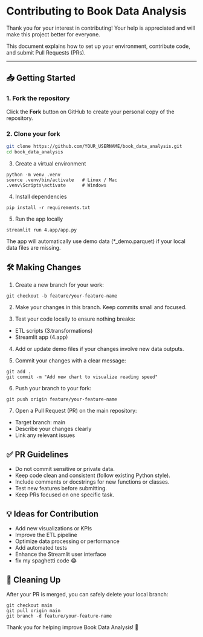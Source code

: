 # Contributing to Book Data Analysis

Thank you for your interest in contributing! Your help is appreciated and will make this project better for everyone.  

This document explains how to set up your environment, contribute code, and submit Pull Requests (PRs).

---

## 📥 Getting Started

### 1. Fork the repository
Click the **Fork** button on GitHub to create your personal copy of the repository.

### 2. Clone your fork
```bash
git clone https://github.com/YOUR_USERNAME/book_data_analysis.git
cd book_data_analysis
```

3. Create a virtual environment
```
python -m venv .venv
source .venv/bin/activate   # Linux / Mac
.venv\Scripts\activate      # Windows
```
4. Install dependencies
```
pip install -r requirements.txt

```


5. Run the app locally

```
streamlit run 4.app/app.py

```


The app will automatically use demo data (*_demo.parquet) if your local data files are missing.

## 🛠️ Making Changes

1. Create a new branch for your work:
```
git checkout -b feature/your-feature-name
```

2. Make your changes in this branch. Keep commits small and focused.

3. Test your code locally to ensure nothing breaks:

* ETL scripts (3.transformations)
* Streamlit app (4.app)

4. Add or update demo files if your changes involve new data outputs.

5. Commit your changes with a clear message:
```
git add .
git commit -m "Add new chart to visualize reading speed"
```
6. Push your branch to your fork:
```
git push origin feature/your-feature-name

```

7. Open a Pull Request (PR) on the main repository:
* Target branch: main
* Describe your changes clearly
* Link any relevant issues

## ✅ PR Guidelines

* Do not commit sensitive or private data.
* Keep code clean and consistent (follow existing Python style).
* Include comments or docstrings for new functions or classes.
* Test new features before submitting.
* Keep PRs focused on one specific task.

## 💡 Ideas for Contribution

* Add new visualizations or KPIs
* Improve the ETL pipeline
* Optimize data processing or performance
* Add automated tests
* Enhance the Streamlit user interface
* fix my spaghetti code 😂

## 🧹 Cleaning Up

After your PR is merged, you can safely delete your local branch:
```
git checkout main
git pull origin main
git branch -d feature/your-feature-name

```

Thank you for helping improve Book Data Analysis! 🎉